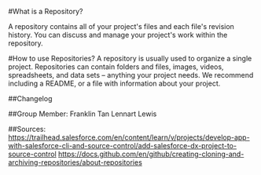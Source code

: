 #What is a Repository?

A repository contains all of your project's files and each file's revision history. You can discuss and manage your project's work within the repository.

#How to use Repositories?
A repository is usually used to organize a single project. Repositories can contain folders and files, images, videos, spreadsheets, and data sets – anything your project needs. We recommend including a README, or a file with information about your project.

##Changelog

##Group Member:
Franklin Tan
Lennart Lewis

##Sources:
https://trailhead.salesforce.com/en/content/learn/v/projects/develop-app-with-salesforce-cli-and-source-control/add-salesforce-dx-project-to-source-control
https://docs.github.com/en/github/creating-cloning-and-archiving-repositories/about-repositories